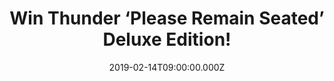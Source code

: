 ---
campaign-uuid: "c-08dde7c9-1d88-41ed-98d8-63ae746f597a"
type: "Competition"
category: "Music"
date: "2019-02-14T09:00:00.000Z"
end-date: "2019-03-14T23:59:00.000Z"
disable-form: false
is_promoted: false
has_entry_page: true
title: "Win Thunder ‘Please Remain Seated’ Deluxe Edition!"
competition-description: "<p>In celebration of their 30th anniversary Thunder revisit\
  \ and reinterpret a selection of their finest songs in a way you’ve never heard\
  \ them before. ‘Please Remain Seated’ is the sound of a band taking a strange journey\
  \ into their own music, but also distilling thirty years of playing together in\
  \ order to create something truly compelling, taking in flavours of rock, blues,\
  \ jazz and soul along the way.</p>\n<p>We are giving away Thunder ‘Please Remain\
  \ Seated’ Deluxe Edition to one of our lucky members to win and listen this amazing\
  \ compilation of their best songs. Want it? Click below for a chance to win.</p>\n"
hero-header: "Win Thunder ‘Please Remain Seated’ Deluxe Edition!"
terms-confirmation: "N/A"
banner-img: "https://assets.expresslyapp.com/asset-9497da16-123a-408f-bbb8-a543b8044c69.jpg"
logo-left-href: "aaa.nme.com"
logo-left-image: "https://assets.expresslyapp.com/asset-6d49db97-4d7e-459e-96fc-d821ad09883f.jpg"
logo-left-title: "NME AAA"
bg-image-hero: "https://assets.expresslyapp.com/asset-946bf57f-05b1-4ca6-9b24-cfa8cb3d0fda.jpg"
bg-image-first: "https://assets.expresslyapp.com/asset-fabf34a5-f66e-40fe-8e03-3b4912944811.jpg"
section1-content: "<p>Since forming in 1989, Thunder have notched up twenty Top Fifty\
  \ singles, 2 gold albums, and cultivated a reputation as consummate live performers.\
  \ Their last album – 2017’s ‘Rip It Up’ – hit number 3 in the UK album charts, giving\
  \ the band their highest chart placing in 22 years. In celebration of their 30th\
  \ anniversary Thunder revisit and reinterpret a selection of their finest songs\
  \ in a way you’ve never heard them before.</p>\n<p>‘Please Remain Seated’ is the\
  \ sound of a band taking a strange journey into their own music, but also distilling\
  \ thirty years of playing together in order to create something truly compelling,\
  \ taking in flavours of rock, blues, jazz and soul along the way. Includes the hits\
  \ – ‘She’s So Fine’ and ‘Low Life In High Places’.</p>\n<p>Enter the form below\
  \ for a chance to win. Welcome to the delicate sound of Thunder...</p>\n"
entry-title: "Win Thunder ‘Please Remain Seated’ Deluxe Edition!"
entry-content: "<p>Enter the draw to win Thunder ‘Please Remain Seated’ Deluxe Edition\
  \ by completing the form below before 23:59 on 14th March 2019.</p>\n"
has-winner: false
prize-description: "Thunder ‘Please Remain Seated’ Deluxe Edition."
special-conditions: "Multiple entries are allowed up to one every day\r\nThis competition\
  \ is also available on: http://club.expressly.io/competitons/\r\nthunder-please-remain-seated-deluxe-giveaway"
country-restrictions:
- "GB"
---